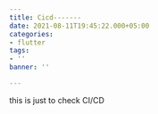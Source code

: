 ```yaml
---
title: Cicd-------
date: 2021-08-11T19:45:22.000+05:00
categories:
- flutter
tags:
- ''
banner: ''

---
```

this is just to check CI/CD
